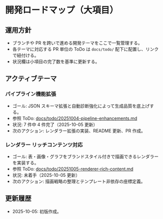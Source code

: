 # 開発ロードマップ（大項目）

## 運用方針
- ブランチや PR を跨いで進める開発テーマをここで一覧管理する。
- 各テーマに対応する PR 単位の ToDo は `docs/todo/` 配下に配置し、リンクで紐付ける。
- 状況欄は小項目の完了数を基準に更新する。

## アクティブテーマ

### パイプライン機能拡張
- ゴール: JSON スキーマ拡張と自動診断強化によって生成品質を底上げする。
- 参照 ToDo: [docs/todo/20251004-pipeline-enhancements.md](../todo/20251004-pipeline-enhancements.md)
- 状況: 7 件中 4 件完了（2025-10-05 更新）
- 次のアクション: レンダラー拡張の実装、README 更新、PR 作成。

### レンダラー リッチコンテンツ対応
- ゴール: 表・画像・グラフをブランドスタイル付きで描画できるレンダラーを実装する。
- 参照 ToDo: [docs/todo/20251005-renderer-rich-content.md](../todo/20251005-renderer-rich-content.md)
- 状況: 未着手（2025-10-05 更新）
- 次のアクション: 描画戦略の整理とテンプレート非依存の座標定義。

## 更新履歴
- 2025-10-05: 初版作成。
